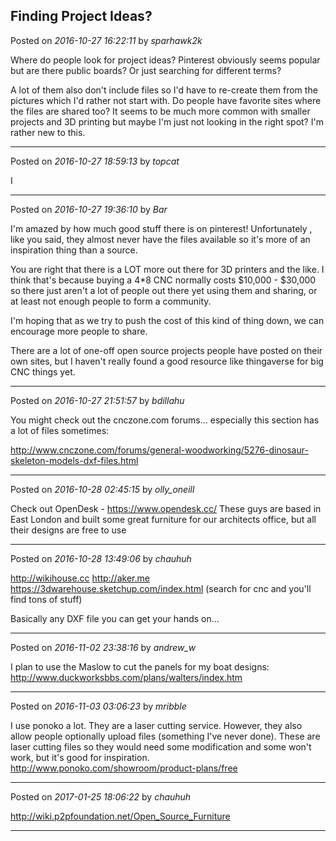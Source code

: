 ## Finding Project Ideas?
Posted on *2016-10-27 16:22:11* by *sparhawk2k*

Where do people look for project ideas? Pinterest obviously seems popular but are there public boards? Or just searching for different terms?

A lot of them also don't include files so I'd have to re-create them from the pictures which I'd rather not start with. Do people have favorite sites where the files are shared too? It seems to be much more common with smaller projects and 3D printing but maybe I'm just not looking in the right spot? I'm rather new to this.

---

Posted on *2016-10-27 18:59:13* by *topcat*

I

---

Posted on *2016-10-27 19:36:10* by *Bar*

I'm amazed by how much good stuff there is on pinterest! Unfortunately , like you said, they almost never have the files available so it's more of an inspiration thing than a source.

You are right that there is a LOT more out there for 3D printers and the like. I think that's because buying a 4*8 CNC normally costs $10,000 - $30,000 so there just aren't a lot of people out there yet using them and sharing, or at least not enough people to form a community. 

I'm hoping that as we try to push the cost of this kind of thing down, we can encourage more people to share.

There are a lot of one-off open source projects people have posted on their own sites, but I haven't really found a good resource like thingaverse for big CNC things yet.

---

Posted on *2016-10-27 21:51:57* by *bdillahu*

You might check out the cnczone.com forums... especially this section has a lot of files sometimes:

http://www.cnczone.com/forums/general-woodworking/5276-dinosaur-skeleton-models-dxf-files.html

---

Posted on *2016-10-28 02:45:15* by *olly_oneill*

Check out OpenDesk - https://www.opendesk.cc/
These guys are based in East London and built some great furniture for our architects office, but all their designs are free to use

---

Posted on *2016-10-28 13:49:06* by *chauhuh*

http://wikihouse.cc
http://aker.me
https://3dwarehouse.sketchup.com/index.html
(search for cnc and you'll find tons of stuff)

Basically any DXF file you can get your hands on...

---

Posted on *2016-11-02 23:38:16* by *andrew_w*

I plan to use the Maslow to cut the panels for my boat designs: http://www.duckworksbbs.com/plans/walters/index.htm

---

Posted on *2016-11-03 03:06:23* by *mribble*

I use ponoko a lot.  They are a laser cutting service.  However, they also allow people optionally upload files (something I've never done).  These are laser cutting files so they would need some modification and some won't work, but it's good for inspiration.  http://www.ponoko.com/showroom/product-plans/free

---

Posted on *2017-01-25 18:06:22* by *chauhuh*

http://wiki.p2pfoundation.net/Open_Source_Furniture

---


